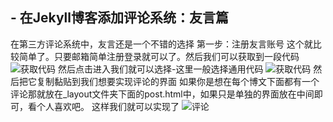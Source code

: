 **- 在Jekyll博客添加评论系统：友言篇**
-------------------------

在第三方评论系统中，友言还是一个不错的选择
第一步：注册友言账号
这个就比较简单了。只要邮箱简单注册登录就可以了。然后我们可以获取到一段代码
![获取代码](http://img.blog.csdn.net/20171019132400830?watermark/2/text/aHR0cDovL2Jsb2cuY3Nkbi5uZXQvS3VhbmdxaXU=/font/5a6L5L2T/fontsize/400/fill/I0JBQkFCMA==/dissolve/70/gravity/SouthEast)
然后点击进入我们就可以选择-这里一般选择通用代码
![获取代码](http://img.blog.csdn.net/20171019132542544?watermark/2/text/aHR0cDovL2Jsb2cuY3Nkbi5uZXQvS3VhbmdxaXU=/font/5a6L5L2T/fontsize/400/fill/I0JBQkFCMA==/dissolve/70/gravity/SouthEast)
然后把它复制黏贴到我们想要实现评论的界面
如果你是想在每个博文下面都有一个评论那就放在_layout文件夹下面的post.html中，如果只是单独的界面放在<body></body>中间即可，看个人喜欢吧。
这样我们就可以实现了
![评论](http://img.blog.csdn.net/20171019132851900?watermark/2/text/aHR0cDovL2Jsb2cuY3Nkbi5uZXQvS3VhbmdxaXU=/font/5a6L5L2T/fontsize/400/fill/I0JBQkFCMA==/dissolve/70/gravity/SouthEast)
